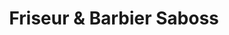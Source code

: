 ---
title: "Friseur & Barbier Saboss"
url: /plankstadt/friseur-und-barbier-saboss/
shop: Friseur
---